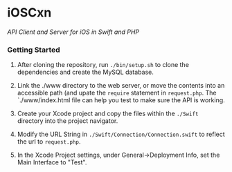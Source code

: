 # iOSCxn #

_API Client and Server for iOS in Swift and PHP_

### Getting Started ###

1. After cloning the repository, run `./bin/setup.sh` to clone the dependencies and create the MySQL database.

2. Link the ./www directory to the web server, or move the contents into an accessible path (and upate the `require` statement in `request.php`. The `./www/index.html file can help you test to make sure the API is working.

3. Create your Xcode project and copy the files within the `./Swift` directory into the project navigator.

4. Modify the URL String in `./Swift/Connection/Connection.swift` to reflect the url to `request.php`.

5. In the Xcode Project settings, under General->Deployment Info, set the Main Interface to "Test".

